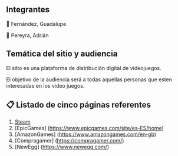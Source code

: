 ## Integrantes

 :woman: Fernández, Guadalupe 

 :man: Pereyra, Adrián


## Temática del sitio y audiencia 

El sitio es una plataforma de distribución digital de videojuegos.

El objetivo de la audiencia será a todas aquellas personas que esten interesadas en los video juegos.


## :clipboard: Listado de cinco páginas referentes 

1. [Steam](https://store.steampowered.com/?l=spanish)
2. [EpicGames] (https://www.epicgames.com/site/es-ES/home)
3. [AmazonGames] (https://www.amazongames.com/en-gb)
4. [Compragamer] (https://compragamer.com/)
5. [NewEgg] (https://www.newegg.com/)